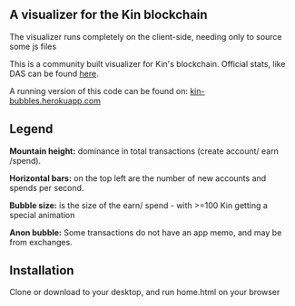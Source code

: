 ## A visualizer for the Kin blockchain

The visualizer runs completely on the client-side, needing only to source some js files

This is a community built visualizer for Kin's blockchain. Official stats, like DAS can be found [here](https://public.tableau.com/profile/kinfoundation#!/vizhome/Kinecosystemstats/Kinecosystemstats).

A running version of this code can be found on: [kin-bubbles.herokuapp.com](https://kin-bubbles.herokuapp.com)

## Legend
**Mountain height:** dominance in total transactions (create account/ earn /spend).

**Horizontal bars:** on the top left are the number of new accounts and spends per second.

**Bubble size:** is the size of the earn/ spend - with >=100 Kin getting a special animation

**Anon bubble:** Some transactions do not have an app memo, and may be from exchanges.


## Installation
Clone or download to your desktop, and run home.html on your browser
